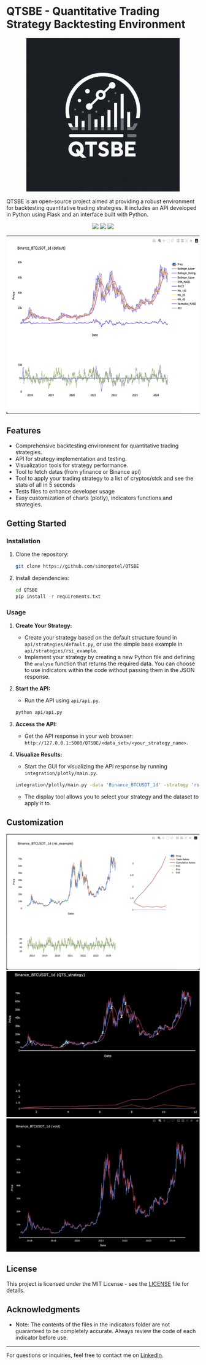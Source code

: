 # QTSBE - Quantitative Trading Strategy Backtesting Environment

<p align="center">
  <img src="https://github.com/simonpotel/QTSBE/blob/ed041293f294cd7a9caeff7c55f4baa0c3e93c61/files/logo.jpeg" width="400" height="400">
</p>

QTSBE is an open-source project aimed at providing a robust environment for backtesting quantitative trading strategies. It includes an API developed in Python using Flask and an interface built with Python.

<p align="center">
  <img src="https://img.shields.io/badge/Python-FFD43B?style=for-the-badge&logo=python&logoColor=blue">
  <img src="https://img.shields.io/badge/Blockchain.com-121D33?logo=blockchaindotcom&logoColor=fff&style=for-the-badge"> 
  <img src="https://img.shields.io/badge/Raspberry%20Pi-A22846?style=for-the-badge&logo=Raspberry%20Pi&logoColor=white">
</p>

<p align="center">
  <img src="https://github.com/simonpotel/QTSBE/blob/dev_doc/assets/integration/plotly/white_2.png?raw=true" width="618.8" height="463.8">
</p>


## Features

- Comprehensive backtesting environment for quantitative trading strategies.
- API for strategy implementation and testing.
- Visualization tools for strategy performance.
- Tool to fetch datas (from yfinance or Binance api)
- Tool to apply your trading strategy to a list of cryptos/stck and see the stats of all in 5 seconds
- Tests files to enhance developer usage
- Easy customization of charts (plotly), indicators functions and strategies.

## Getting Started

### Installation

1. Clone the repository:

   ```bash
   git clone https://github.com/simonpotel/QTSBE
   ```

2. Install dependencies:

   ```bash
   cd QTSBE
   pip install -r requirements.txt
   ```

### Usage

1. **Create Your Strategy:**
   - Create your strategy based on the default structure found in `api/strategies/default.py`, or use the simple base example in `api/strategies/rsi_example`.
   - Implement your strategy by creating a new Python file and defining the `analyse` function that returns the required data. You can choose to use indicators within the code without passing them in the JSON response.

2. **Start the API:**
   - Run the API using `api/api.py`.

   ```bash
   python api/api.py
   ```

3. **Access the API:**
   - Get the API response in your web browser: `http://127.0.0.1:5000/QTSBE/<data_set>/<your_strategy_name>`.

4. **Visualize Results:**
   - Start the GUI for visualizing the API response by running `integration/plotly/main.py`.

   ```bash
   integration/plotly/main.py -data 'Binance_BTCUSDT_1d' -strategy 'rsi_example' -multi_positions False
   ```

   - The display tool allows you to select your strategy and the dataset to apply it to.
   
## Customization
![image](https://github.com/simonpotel/QTSBE/blob/dev_doc/assets/integration/plotly/white_3.png?raw=true)
![image](https://github.com/simonpotel/QTSBE/blob/dev_doc/assets/integration/plotly/black_2.png?raw=true)
![image](https://github.com/simonpotel/QTSBE/blob/dev_doc/assets/integration/plotly/void.png?raw=true)

## License

This project is licensed under the MIT License - see the [LICENSE](LICENSE) file for details.

## Acknowledgments

- Note: The contents of the files in the indicators folder are not guaranteed to be completely accurate. Always review the code of each indicator before use.

---

For questions or inquiries, feel free to contact me on [LinkedIn](https://www.linkedin.com).
